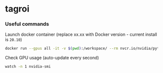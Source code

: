 # tagroi


### Useful commands

Launch docker container (replace xx.xx with Docker version - current install is `20.10`)

```bash
docker run --gpus all -it -v $(pwd):/workspace/ --rm nvcr.io/nvidia/pytorch:xx.xx-py3
```

Check GPU usage (auto-update every second)

```bash
watch -n 1 nvidia-smi
```

